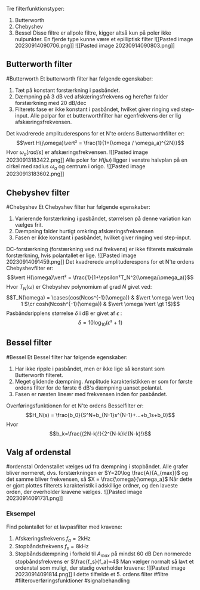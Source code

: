 Tre filterfunktionstyper:
1. Butterworth
2. Chebyshev
3. Bessel
Disse filtre er allpole filtre, kigger altså kun på poler ikke nulpunkter.
En fjerde type kunne være et epilliptisk filter
![[Pasted image 20230914090706.png]]
![[Pasted image 20230914090803.png]]
## Butterworth filter
#Butterworth
Et butterworth filter har følgende egenskaber:
1.  Tæt på konstant forstærkning i pasbåndet. 
2. Dæmpning på 3 dB ved afskæringsfrekvens og herefter falder forstærkning med 20 dB/dec
3. Filterets fase er ikke konstant  i pasbåndet, hvilket giver ringing ved step-input.
Alle polpar for et butterworthfilter har egenfrekvens der er lig afskæringsfrekvensen.

Det kvadrerede amplituderespons for et N'te ordens Butterworthfilter er:
$$\vert H(j\omega)\vert² = \frac{1}{1+(\omega / \omega_a)^{2N}}$$
Hvor $\omega_a [rad/s]$ er afskæringsfrekvensen.
![[Pasted image 20230913183422.png]]
Alle poler for $H(j\omega)$ ligger i venstre halvplan på en cirkel med radius $\omega_a$ og centrum i origo.
![[Pasted image 20230913183602.png]]
## Chebyshev filter
#Chebyshev
Et Chebyshev filter har følgende egenskaber:
1. Varierende forstærkning i pasbåndet, størrelsen på denne variation kan vælges frit.
2. Dæmpning falder hurtigt omkring afskæringsfrekvensen
3. Fasen er ikke konstant i pasbåndet, hvilket giver ringing ved step-input.

DC-forstærkning (forstærkning ved nul frekvens) er ikke filterets maksimale forstærkning, hvis polantallet er lige.
![[Pasted image 20230914091459.png]]
Det kvadrerede amplituderespons for et N'te ordens Chebyshevfilter er:
$$\vert H(\omega)\vert² = \frac{1}{1+\epsilon²T_N^2(\omega/\omega_a)}$$
Hvor $T_N(\omega)$ er Chebyshev polynomium af grad $N$ givet ved:
$$T_N(\omega) = \cases{cos(Ncos^{-1}(\omega)) & $\vert \omega \vert \leq 1 $\cr
cosh(Ncosh^{-1}(\omega)) & $\vert \omega \vert \gt 1$}$$
Pasbåndsripplens størrelse $\delta$ i dB er givet af $\epsilon$ :
$$\delta = 10\log_{10}(\epsilon²+1)$$

## Bessel filter
#Bessel
Et Bessel filter har følgende egenskaber:
1. Har ikke ripple i pasbåndet, men er ikke lige så konstant som Butterworth filteret.
2. Meget glidende dæmpning. Amplitude karakteristikken er som for første ordens filter for de første 6 dB's dæmpning uanset polantal. 
3. Fasen er næsten lineær med frekvensen inden for pasbåndet.

Overføringsfunktionen for et N'te ordens Besselfilter er:
$$H_N(s) = \frac{b_0}{S^N+b_{N-1}s^{N-1}+...+b_1s+b_0}$$
Hvor
$$b_k=\frac{(2N-k)!}{2^{N-k}k!(N-k)!}$$

## Valg af ordenstal
#ordenstal
Ordenstallet vælges ud fra dæmpning i stopbåndet. 
Alle grafer bliver normeret, dvs. forstærkningen er $Y=20\log \frac{A}{A_{max}}$ og det samme bliver frekvensen, så $X = \frac{\omega}{\omega_a}$ 
Når dette er gjort plottes filterets karakteristik i adskillige ordner, og den laveste orden, der overholder kravene vælges.
![[Pasted image 20230914091731.png]]

### Eksempel
Find polantallet for et lavpasfilter med kravene:
1. Afskæringsfrekvens $f_a = 2 \text{kHz}$ 
2. Stopbåndsfrekvens $f_s=8 \text{kHz}$
3. Stopbåndsdæmpning i forhold til $A_{max}$ på mindst 60 dB
Den normerede stopbåndsfrekvens er $\frac{f_s}{f_a}=4$ 
Man vælger normalt så lavt et ordenstal som muligt, der stadig overholder kravene:
![[Pasted image 20230914091814.png]]
I dette tilfælde et 5. ordens filter
#filtre #filteroverføringsfunktioner #signalbehandling 


